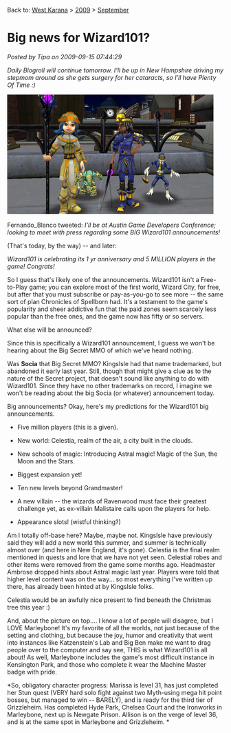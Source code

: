 Back to: [West Karana](/posts/westkarana.md) > [2009](/posts/2009/westkarana.md) > [September](./westkarana.md)
# Big news for Wizard101?

*Posted by Tipa on 2009-09-15 07:44:29*

*Daily Blogroll will continue tomorrow. I'll be up in New Hampshire driving my stepmom around as she gets surgery for her cataracts, so I'll have Plenty Of Time :)*

[![Marleybone ROCKS!](../../../uploads/2009/09/WizardGraphicalClient-2009-09-15-07-40-53-56.jpg "Marleybone ROCKS!")](../../../uploads/2009/09/WizardGraphicalClient-2009-09-15-07-40-53-56.jpg)

Fernando\_Blanco tweeted: *I'll be at Austin Game Developers Conference; looking to meet with press regarding some BIG Wizard101 announcements!*

(That's today, by the way) -- and later:

*Wizard101 is celebrating its 1 yr anniversary and 5 MILLION players in the game! Congrats!*

So I guess that's likely one of the announcements. Wizard101 isn't a Free-to-Play game; you can explore most of the first world, Wizard City, for free, but after that you must subscribe or pay-as-you-go to see more -- the same sort of plan Chronicles of Spellborn had. It's a testament to the game's popularity and sheer addictive fun that the paid zones seem scarcely less popular than the free ones, and the game now has fifty or so servers.

What else will be announced?

Since this is specifically a Wizard101 announcement, I guess we won't be hearing about the Big Secret MMO of which we've heard nothing.

Was **Socia** that Big Secret MMO? KingsIsle had that name trademarked, but abandoned it early last year. Still, though that might give a clue as to the nature of the Secret project, that doesn't sound like anything to do with Wizard101. Since they have no other trademarks on record, I imagine we won't be reading about the big Socia (or whatever) announcement today.

Big announcements? Okay, here's my predictions for the Wizard101 big announcements.


 * Five million players (this is a given).

 * New world: Celestia, realm of the air, a city built in the clouds.

 * New schools of magic: Introducing Astral magic! Magic of the Sun, the Moon and the Stars.

 * Biggest expansion yet!

 * Ten new levels beyond Grandmaster!

 * A new villain -- the wizards of Ravenwood must face their greatest challenge yet, as ex-villain Malistaire calls upon the players for help.

 * Appearance slots! (wistful thinking?)




Am I totally off-base here? Maybe, maybe not. KingsIsle have previously said they will add a new world this summer, and summer is technically almost over (and here in New England, it's gone). Celestia is the final realm mentioned in quests and lore that we have not yet seen. Celestial robes and other items were removed from the game some months ago. Headmaster Ambrose dropped hints about Astral magic last year. Players were told that higher level content was on the way... so most everything I've written up there, has already been hinted at by KingsIsle folks.

Celestia would be an awfully nice present to find beneath the Christmas tree this year :)

And, about the picture on top.... I know a lot of people will disagree, but I LOVE Marleybone! It's my favorite of all the worlds, not just because of the setting and clothing, but because the joy, humor and creativity that went into instances like Katzenstein's Lab and Big Ben make me want to drag people over to the computer and say see, THIS is what Wizard101 is all about! As well, Marleybone includes the game's most difficult instance in Kensington Park, and those who complete it wear the Machine Master badge with pride.

*So, obligatory character progress: Marissa is level 31, has just completed her Stun quest (VERY hard solo fight against two Myth-using mega hit point bosses, but managed to win -- BARELY), and is ready for the third tier of Grizzleheim. Has completed Hyde Park, Chelsea Court and the Ironworks in Marleybone, next up is Newgate Prison. Allison is on the verge of level 36, and is at the same spot in Marleybone and Grizzleheim.
*
